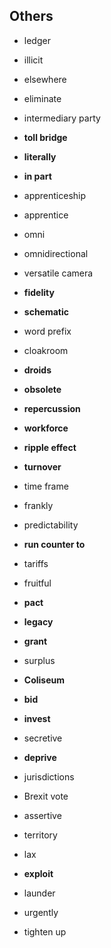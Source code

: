 ## Others

- ledger
- illicit
- elsewhere
- eliminate
- intermediary party
- **toll bridge**
- **literally**
- **in part**
- apprenticeship
- apprentice
- omni
- omnidirectional
- versatile camera
- **fidelity**
- **schematic**
- word prefix
- cloakroom
- **droids**
- **obsolete**

- **repercussion**
- **workforce**
- **ripple effect**
- **turnover**
- time frame

- frankly
- predictability
- **run counter to** 
- tariffs
- fruitful
- **pact**


- **legacy**
- **grant**
- surplus
- **Coliseum**
- **bid**

- **invest**
- secretive
- **deprive**
- jurisdictions
- Brexit vote
- assertive
- territory
- lax
- **exploit**
- launder
- urgently
- tighten up


